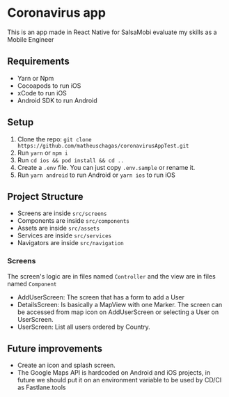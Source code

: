 # Coronavirus app
This is an app made in React Native for SalsaMobi evaluate my skills as a Mobile Engineer

## Requirements

* Yarn or Npm
* Cocoapods to run iOS
* xCode to run iOS
* Android SDK to run Android

## Setup

1. Clone the repo: `git clone https://github.com/matheuschagas/coronavirusAppTest.git`
1. Run `yarn` or `npm i`
1. Run `cd ios && pod install && cd ..`
1. Create a `.env` file. You can just copy `.env.sample` or rename it.
1. Run `yarn android` to run Android or `yarn ios` to run iOS

## Project Structure

* Screens are inside `src/screens`
* Components are inside `src/components`
* Assets are inside `src/assets`
* Services are inside `src/services`
* Navigators are inside `src/navigation`

### Screens

The screen's logic are in files named `Controller` and the view are in files named `Component`

* AddUserScreen: The screen that has a form to add a User
* DetailsScreen: Is basically a MapView with one Marker. The screen can be accessed from map icon on AddUserScreen or selecting a User on UserScreen.
* UserScreen: List all users ordered by Country.

## Future improvements

* Create an icon and splash screen.
* The Google Maps API is hardcoded on Android and iOS projects, in future we should put it on an environment variable to be used by CD/CI as Fastlane.tools
